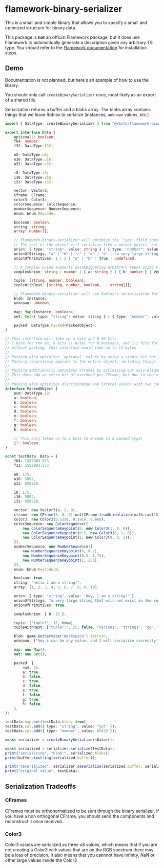 # flamework-binary-serializer
This is a small and simple library that allows you to specify a small and optimized structure for binary data.

This package is **not** an official Flamework package, but it does use Flamework to automatically generate a description given any arbitrary TS type.
You should refer to the [Flamework documentation](https://flamework.fireboltofdeath.dev/) for installation steps.

## Demo

Documentation is not planned, but here's an example of how to use the library.

You should only call `createBinarySerializer` once, most likely as an export of a shared file.

Serialization returns a buffer and a blobs array. The blobs array contains things that we leave Roblox to serialize (instances, `unknown` values, etc.)

```ts
import { DataType, createBinarySerializer } from "@rbxts/flamework-binary-serializer";

export interface Data {
	optional?: boolean;
	f64: number;
	f32: DataType.f32;

	u8: DataType.u8;
	u16: DataType.u16;
	u32: DataType.u32;

	i8: DataType.i8;
	i16: DataType.i16;
	i32: DataType.i32;

	vector: Vector3;
	cframe: CFrame;
	color3: Color3;
	colorSequence: ColorSequence;
	numberSequence: NumberSequence;
	enum: Enum.KeyCode;

	boolean: boolean;
	string: string;
	array: number[];

	// flamework-binary-serializer will optimize the `type` field into a single byte.
	// The rest of the object will serialize like a normal object, but without the `type` field.
	union: { type: "string"; value: string } | { type: "number"; value: number } | { type: "boolean"; value: boolean };
	unionOfStrings: "a" | "b" | "c" | "d" | "e" | "a very large string that will not exist in the serialized output!";
	unionOfPrimitives: 1 | 2 | "a" | "b" | true | undefined;

	// A complex union supports disambiguating arbitrary types using Flamework's type guard generation
	complexUnion: string | number | { a: string } | { b: number } | Vector3;

	tuple: [string, number, boolean];
	tupleWithRest: [string, number, boolean, ...string[]];

	// flamework-binary-serializer will use Roblox's serialization for types it does not recognize
	blob: Instance;
	unknown: unknown;

	map: Map<Instance, boolean>;
	set: Set<{ type: "string"; value: string } | { type: "number"; value: number }>;

	packed: DataType.Packed<PackedObject>;
}

// This interface will take up a byte and 8-10 bits.
// 1 byte for the i8, 8 bits (1 byte) for 8 booleans, and 1-2 bits for the optional field.
// Without packing, this interface would take up to 11 bytes.
//
// Packing also optimizes `optional` values by using a single bit for the presence of the value.
// Packing recursively applies to the entire object, including things like arrays, other objects, etc.
//
// Packing additionally optimizes CFrames by optimizing out axis-aligned orientation or default positions.
// This does add an extra bit of overhead per CFrame, but due to the size of an unoptimized CFrame, this is insignificant.
//
// Packing also optimizes discriminated and literal unions with two constituents by using a single bit for the discriminator.
interface PackedObject {
	num: DataType.i8;
	a: boolean;
	b: boolean;
	c: boolean;
	d: boolean;
	e: boolean;
	f: boolean;
	g: boolean;
	h: boolean;

	// This only takes up to 2 bits to encode in a packed type!
	i?: boolean;
}

const testData: Data = {
	f64: 1552983.573,
	f32: 1552983.573,

	u8: 175,
	u16: 5892,
	u32: 850928,

	i8: 175,
	i16: 5892,
	i32: 850928,

	vector: new Vector3(4, 2, 0),
	cframe: new CFrame(6, 6, 6).mul(CFrame.fromOrientation(math.rad(15), math.rad(25), math.rad(35))),
	color3: new Color3(0.5258, 0.1919, 0.666),
	colorSequence: new ColorSequence([
		new ColorSequenceKeypoint(0, new Color3(1, 0, 0)),
		new ColorSequenceKeypoint(0.5, new Color3(0, 1, 0)),
		new ColorSequenceKeypoint(1, new Color3(0, 0, 1)),
	]),
	numberSequence: new NumberSequence([
		new NumberSequenceKeypoint(0, 0.2),
		new NumberSequenceKeypoint(0.5, 1.75),
		new NumberSequenceKeypoint(1, 250),
	]),
	enum: Enum.KeyCode.W,

	boolean: true,
	string: "hello i am a string!",
	array: [1, 2, 3, 4, 5, 6, 7, 8, 9, 10],

	union: { type: "string", value: "hey, I am a string!" },
	unionOfStrings: "a very large string that will not exist in the serialized output!",
	unionOfPrimitives: true,

	complexUnion: { b: 15 },

	tuple: ["tuple!", 15, true],
	tupleWithRest: ["tuple!!", 25, false, "various", "strings", "go", "here !"],

	blob: game.GetService("Workspace").Terrain,
	unknown: ["hey i can be any value, and I will serialize correctly!"],

	map: new Map(),
	set: new Set(),

	packed: {
		num: 35,
		a: true,
		b: false,
		c: true,
		d: false,
		e: true,
		f: false,
		g: true,
		h: false,
	},
};

testData.map.set(testData.blob, true);
testData.set.add({ type: "string", value: "yo!" });
testData.set.add({ type: "number", value: 69420 });

const serializer = createBinarySerializer<Data>();

const serialized = serializer.serialize(testData);
print("serializing", "blob:", serialized.blobs);
print(buffer.tostring(serialized.buffer));

print("deserialized", serializer.deserialize(serialized.buffer, serialized.blobs));
print("original value", testData);
```

## Serialization Tradeoffs

### CFrames

CFrames must be orthonormalized to be sent through the binary serializer. If you have a non orthogonal CFrame, you should send the components and reconstruct it once received.

### Color3

Color3 values are serialized as three u8 values, which means that if you are not creating a Color3 with values that are on the RGB spectrum there may be a loss of precision. It also means that you cannnot have infinity, NaN or other large values inside the Color3.
